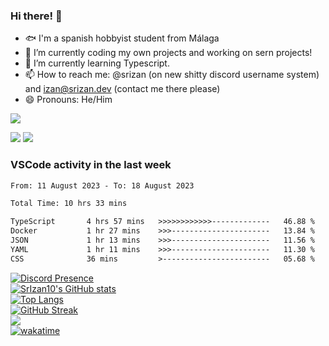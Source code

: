 ### Hi there! 👋

- 🐟️ I'm a spanish hobbyist student from Málaga
- 🔭 I’m currently coding my own projects and working on sern projects!
- 🌱 I’m currently learning Typescript.
- 📫 How to reach me: @srizan (on new shitty discord username system) and izan@srizan.dev (contact me there please)
- 😄 Pronouns: He/Him

![](https://komarev.com/ghpvc/?username=SrIzan10&color=yellowgreen)

<img src="https://i.imgur.com/LYNhf1D.png">  
<img src="https://img.srizan.dev/i%20hate%20python.gif">

<!--dont-RECENT_ACTIVITY:start-->

### VSCode activity in the last week

<!--START_SECTION:waka-->

```txt
From: 11 August 2023 - To: 18 August 2023

Total Time: 10 hrs 33 mins

TypeScript       4 hrs 57 mins   >>>>>>>>>>>>-------------   46.88 %
Docker           1 hr 27 mins    >>>----------------------   13.84 %
JSON             1 hr 13 mins    >>>----------------------   11.56 %
YAML             1 hr 11 mins    >>>----------------------   11.30 %
CSS              36 mins         >------------------------   05.68 %
```

<!--END_SECTION:waka-->

[![Discord Presence](https://lanyard.cnrad.dev/api/703974042700611634)](https://discord.com/users/703974042700611634)  
[![SrIzan10's GitHub stats](https://github-readme-stats.vercel.app/api?username=SrIzan10&show_icons=true&theme=dark&count_private=true)](https://github.com/anuraghazra/github-readme-stats)  
[![Top Langs](https://github-readme-stats.vercel.app/api/top-langs/?username=SrIzan10&layout=compact&theme=dark&count_private=true)](https://github.com/anuraghazra/github-readme-stats)  
[![GitHub Streak](https://github-readme-streak-stats.herokuapp.com?user=SrIzan10&theme=dark)](https://git.io/streak-stats)  
![](https://metrics.lecoq.io/SrIzan10?base.repositories=0&languages=1&isocalendar=1&followup=1)  
[![wakatime](https://wakatime.com/badge/user/4ad16edf-eadc-48d9-b010-26f275fe0be6.svg)](https://wakatime.com/@4ad16edf-eadc-48d9-b010-26f275fe0be6)
